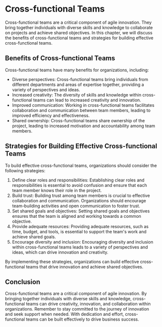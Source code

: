 # Cross-functional Teams

Cross-functional teams are a critical component of agile innovation. They bring together individuals with diverse skills and knowledge to collaborate on projects and achieve shared objectives. In this chapter, we will discuss the benefits of cross-functional teams and strategies for building effective cross-functional teams.

Benefits of Cross-functional Teams
----------------------------------

Cross-functional teams have many benefits for organizations, including:

* Diverse perspectives: Cross-functional teams bring individuals from different departments and areas of expertise together, providing a variety of perspectives and ideas.
* Increased creativity: The diversity of skills and knowledge within cross-functional teams can lead to increased creativity and innovation.
* Improved communication: Working in cross-functional teams facilitates collaboration and communication between team members, leading to improved efficiency and effectiveness.
* Shared ownership: Cross-functional teams share ownership of the project, leading to increased motivation and accountability among team members.

Strategies for Building Effective Cross-functional Teams
--------------------------------------------------------

To build effective cross-functional teams, organizations should consider the following strategies:

1. Define clear roles and responsibilities: Establishing clear roles and responsibilities is essential to avoid confusion and ensure that each team member knows their role in the project.
2. Build trust: Building trust among team members is crucial to effective collaboration and communication. Organizations should encourage team-building activities and open communication to foster trust.
3. Set shared goals and objectives: Setting shared goals and objectives ensures that the team is aligned and working towards a common objective.
4. Provide adequate resources: Providing adequate resources, such as time, budget, and tools, is essential to support the team's work and achieve shared goals.
5. Encourage diversity and inclusion: Encouraging diversity and inclusion within cross-functional teams leads to a variety of perspectives and ideas, which can drive innovation and creativity.

By implementing these strategies, organizations can build effective cross-functional teams that drive innovation and achieve shared objectives.

Conclusion
----------

Cross-functional teams are a critical component of agile innovation. By bringing together individuals with diverse skills and knowledge, cross-functional teams can drive creativity, innovation, and collaboration within organizations. Remember to stay committed to the journey of innovation and seek support when needed. With dedication and effort, cross-functional teams can be built effectively to drive business success.
